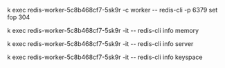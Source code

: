 
 k exec redis-worker-5c8b468cf7-5sk9r  -c worker  -- redis-cli  -p 6379  set fop 304

 k exec redis-worker-5c8b468cf7-5sk9r  -it -- redis-cli info memory

 k exec redis-worker-5c8b468cf7-5sk9r  -it -- redis-cli info server

  k exec redis-worker-5c8b468cf7-5sk9r  -it -- redis-cli info keyspace
